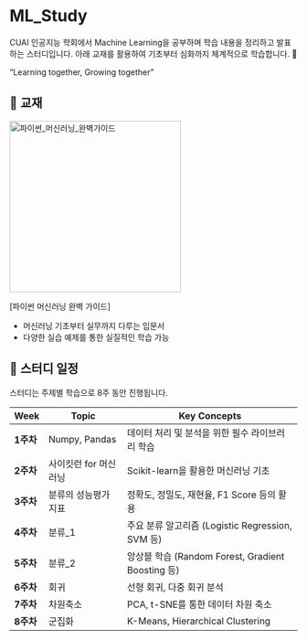 # ML_Study
CUAI 인공지능 학회에서 Machine Learning을 공부하며 학습 내용을 정리하고 발표하는 스터디입니다.
아래 교재를 활용하여 기초부터 심화까지 체계적으로 학습합니다. 🚀

“Learning together, Growing together”

## 📖 교재
<img width="300" alt="파이썬_머신러닝_완벽가이드" src="https://github.com/user-attachments/assets/f0245322-3d3a-46cd-9a7b-abebd08046a2">

[파이썬 머신러닝 완벽 가이드]

- 머신러닝 기초부터 실무까지 다루는 입문서
- 다양한 실습 예제를 통한 실질적인 학습 가능


## 📅 스터디 일정
스터디는 주제별 학습으로 8주 동안 진행됩니다.

| **Week** | **Topic**                 | **Key Concepts**                                     |
|----------|---------------------------|-----------------------------------------------------|
| **1주차** | Numpy, Pandas             | 데이터 처리 및 분석을 위한 필수 라이브러리 학습     |
| **2주차** | 사이킷런 for 머신러닝     | Scikit-learn을 활용한 머신러닝 기초                 |
| **3주차** | 분류의 성능평가지표       | 정확도, 정밀도, 재현율, F1 Score 등의 활용          |
| **4주차** | 분류_1                   | 주요 분류 알고리즘 (Logistic Regression, SVM 등)   |
| **5주차** | 분류_2                   | 앙상블 학습 (Random Forest, Gradient Boosting 등)  |
| **6주차** | 회귀                     | 선형 회귀, 다중 회귀 분석                          |
| **7주차** | 차원축소                 | PCA, t-SNE를 통한 데이터 차원 축소                 |
| **8주차** | 군집화                   | K-Means, Hierarchical Clustering                   |


